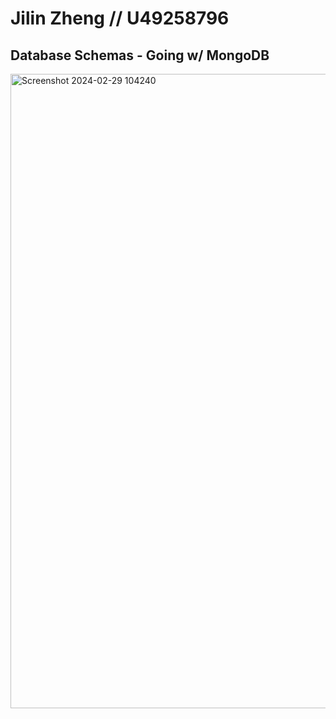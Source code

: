 # Jilin Zheng // U49258796

## Database Schemas - Going w/ MongoDB

<img width="1015" alt="Screenshot 2024-02-29 104240" src="https://github.com/jilinzheng/ec530-DIYML/assets/133818802/29b13614-548a-46f1-8e84-107fd5cd2b4f">
